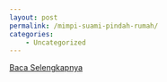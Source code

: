```yaml
---
layout: post
permalink: /mimpi-suami-pindah-rumah/
categories:
    - Uncategorized
---
```


[Baca Selengkapnya](/08)